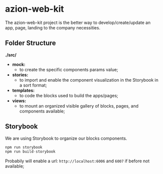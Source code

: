 # azion-web-kit

The azion-web-kit project is the better way to develop/create/update an app, page, landing to the 
company necessities.


## Folder Structure

**./src/**
- **mock:**
    - to create the specific components params value;
- **stories:**
    - to import and enable the component visualization in the Storybook in a sort format;
- **templates:**
    - to code the blocks used to build the apps/pages;
- **views:**
    - to mount an organized visible gallery of blocks, pages, and components available;


## Storybook

We are using Storybook to organize our blocks components.

``` javascript
npm run storybook
npm run build-storybook
```

Probabily will enable a url: `http://localhost:6006` and `6007` if before not available;

